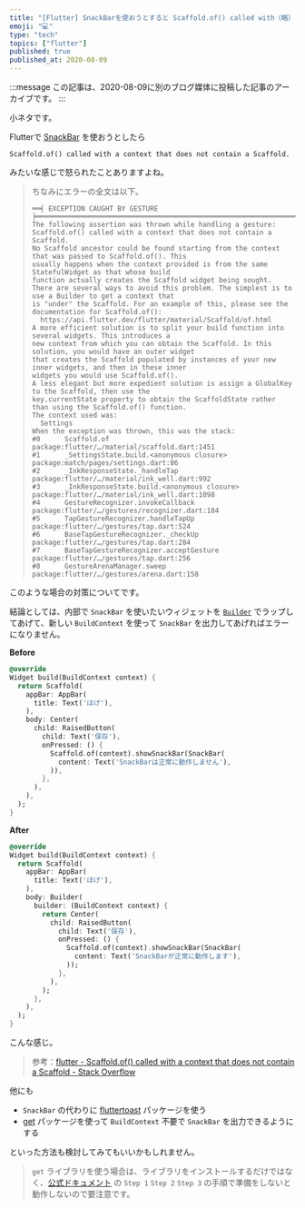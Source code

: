 ```yaml
---
title: "[Flutter] SnackBarを使おうとすると Scaffold.of() called with（略）と言われるときの対応"
emoji: "💻"
type: "tech"
topics: ["flutter"]
published: true
published_at: 2020-08-09
---
```


:::message
この記事は、2020-08-09に別のブログ媒体に投稿した記事のアーカイブです。
:::

小ネタです。

Flutterで [SnackBar](https://api.flutter.dev/flutter/material/SnackBar-class.html) を使おうとしたら

```
Scaffold.of() called with a context that does not contain a Scaffold.
```

みたいな感じで怒られたことありますよね。

> ちなみにエラーの全文は以下。
> 
> ```
> ══╡ EXCEPTION CAUGHT BY GESTURE ╞═══════════════════════════════════════════════════════════════════
> The following assertion was thrown while handling a gesture:
> Scaffold.of() called with a context that does not contain a Scaffold.
> No Scaffold ancestor could be found starting from the context that was passed to Scaffold.of(). This
> usually happens when the context provided is from the same StatefulWidget as that whose build
> function actually creates the Scaffold widget being sought.
> There are several ways to avoid this problem. The simplest is to use a Builder to get a context that
> is "under" the Scaffold. For an example of this, please see the documentation for Scaffold.of():
>   https://api.flutter.dev/flutter/material/Scaffold/of.html
> A more efficient solution is to split your build function into several widgets. This introduces a
> new context from which you can obtain the Scaffold. In this solution, you would have an outer widget
> that creates the Scaffold populated by instances of your new inner widgets, and then in these inner
> widgets you would use Scaffold.of().
> A less elegant but more expedient solution is assign a GlobalKey to the Scaffold, then use the
> key.currentState property to obtain the ScaffoldState rather than using the Scaffold.of() function.
> The context used was:
>   Settings
> When the exception was thrown, this was the stack:
> #0      Scaffold.of 
> package:flutter/…/material/scaffold.dart:1451
> #1      _SettingsState.build.<anonymous closure> 
> package:match/pages/settings.dart:86
> #2      _InkResponseState._handleTap 
> package:flutter/…/material/ink_well.dart:992
> #3      _InkResponseState.build.<anonymous closure> 
> package:flutter/…/material/ink_well.dart:1098
> #4      GestureRecognizer.invokeCallback 
> package:flutter/…/gestures/recognizer.dart:184
> #5      TapGestureRecognizer.handleTapUp 
> package:flutter/…/gestures/tap.dart:524
> #6      BaseTapGestureRecognizer._checkUp 
> package:flutter/…/gestures/tap.dart:284
> #7      BaseTapGestureRecognizer.acceptGesture 
> package:flutter/…/gestures/tap.dart:256
> #8      GestureArenaManager.sweep 
> package:flutter/…/gestures/arena.dart:158
> ```

このような場合の対策についてです。

結論としては、内部で `SnackBar` を使いたいウィジェットを [`Builder`](https://api.flutter.dev/flutter/widgets/Builder-class.html) でラップしてあげて、新しい `BuildContext` を使って `SnackBar` を出力してあげればエラーになりません。

**Before**

```dart
@override
Widget build(BuildContext context) {
  return Scaffold(
    appBar: AppBar(
      title: Text('ほげ'),
    ),
    body: Center(
      child: RaisedButton(
        child: Text('保存'),
        onPressed: () {
          Scaffold.of(context).showSnackBar(SnackBar(
            content: Text('SnackBarは正常に動作しません'),
          )),
        },
      ),
    ),
  );
}
```

**After**

```dart
@override
Widget build(BuildContext context) {
  return Scaffold(
    appBar: AppBar(
      title: Text('ほげ'),
    ),
    body: Builder(
      builder: (BuildContext context) {
        return Center(
          child: RaisedButton(
            child: Text('保存'),
            onPressed: () {
              Scaffold.of(context).showSnackBar(SnackBar(
                content: Text('SnackBarが正常に動作します'),
              ));
            },
          ),
        );
      },
    ),
  );
}
```

こんな感じ。

> 参考：[flutter - Scaffold.of() called with a context that does not contain a Scaffold - Stack Overflow](https://stackoverflow.com/questions/51304568/scaffold-of-called-with-a-context-that-does-not-contain-a-scaffold#answer-51304732)

他にも

* `SnackBar` の代わりに [fluttertoast](https://pub.dev/packages/fluttertoast) パッケージを使う
* [get](https://pub.dev/packages/get#snackbars) パッケージを使って `BuildContext` 不要で `SnackBar` を出力できるようにする

といった方法も検討してみてもいいかもしれません。

> `get` ライブラリを使う場合は、ライブラリをインストールするだけではなく、[公式ドキュメント](https://pub.dev/packages/get) の `Step 1` `Step 2` `Step 3` の手順で準備をしないと動作しないので要注意です。

